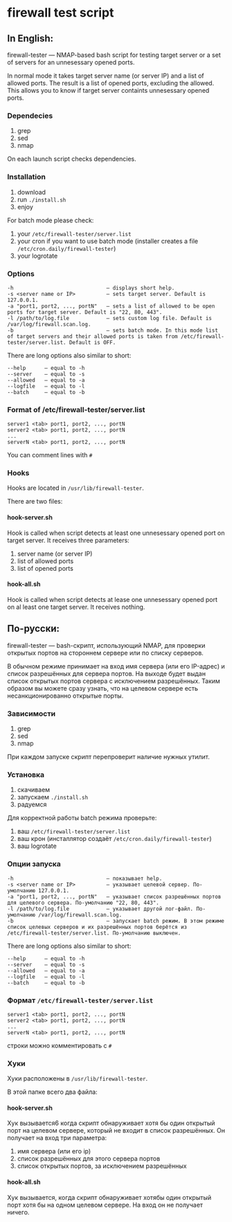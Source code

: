 # firewall test script
## In English:
firewall-tester — NMAP-based bash script for testing target server or a set of servers for an unnesessary opened ports.

In normal mode it takes target server name (or server IP) and a list of allowed ports. The result is a list of opened ports, excluding the allowed. This allows you to know if target server containts unnesessary opened ports. 

### Dependecies
1. grep
2. sed
3. nmap

On each launch script checks dependencies.

### Installation
1. download
2. run `./install.sh`
3. enjoy

For batch mode please check:
1. your `/etc/firewall-tester/server.list`
2. your cron if you want to use batch mode (installer creates a file `/etc/cron.daily/firewall-tester`)
3. your logrotate

### Options
```
-h                              — displays short help.
-s <server name or IP>          — sets target server. Default is 127.0.0.1.
-a "port1, port2, ..., portN"   — sets a list of allowed to be open ports for target server. Default is "22, 80, 443".
-l /path/to/log.file            — sets custom log file. Default is /var/log/firewall.scan.log.
-b                              — sets batch mode. In this mode list of target servers and their allowed ports is taken from /etc/firewall-tester/server.list. Default is OFF.
```
There are long options also similar to short:
```
--help      — equal to -h
--server    — equal to -s
--allowed   — equal to -a
--logfile   — equal to -l
--batch     — equal to -b
```

### Format of /etc/firewall-tester/server.list
```
server1 <tab> port1, port2, ..., portN
server2 <tab> port1, port2, ..., portN
...
serverN <tab> port1, port2, ..., portN
```
You can comment lines with `#`

### Hooks
Hooks are located in `/usr/lib/firewall-tester`.

There are two files:

#### hook-server.sh
Hook is called when script detects at least one unnesessary opened port on target server. It receives three parameters:
1. server name (or server IP)
2. list of allowed ports
3. list of opened ports

#### hook-all.sh
Hook is called when script detects at lease one unnesessary opened port on al least one target server. It receives nothing.

## По-русски:
firewall-tester — bash-скрипт, использующий NMAP, для проверки открытых портов на стороннем сервере или по списку серверов.

В обычном режиме принимает на вход имя сервера (или его IP-адрес) и список разрешённых для сервера портов. На выходе будет выдан список открытых портов сервера с исключением разрешённых. Таким образом вы можете сразу узнать, что на целевом сервере есть несанкционированно открытые порты.

### Зависимости
1. grep
2. sed
3. nmap

При каждом запуске скрипт перепроверит наличие нужных утилит.

### Установка
1. скачиваем
2. запускаем `./install.sh`
3. радуемся

Для корректной работы batch режима проверьте:
1. ваш `/etc/firewall-tester/server.list`
2. ваш крон (инсталлятор создаёт `/etc/cron.daily/firewall-tester`)
3. ваш logrotate

### Опции запуска
```
-h                              — показывает help.
-s <server name or IP>          — указывает целевой сервер. По-умолчанию 127.0.0.1.
-a "port1, port2, ..., portN"   — указывает список разрешённых портов для целевого сервера. По-умолчанию "22, 80, 443".
-l /path/to/log.file            — указывает другой лог-файл. По-умолчанию /var/log/firewall.scan.log.
-b                              — запускает batch режим. В этом режиме список целевых серверов и их разрешённых портов берётся из /etc/firewall-tester/server.list. По-умолчанию выключен.
```
There are long options also similar to short:
```
--help      — equal to -h
--server    — equal to -s
--allowed   — equal to -a
--logfile   — equal to -l
--batch     — equal to -b
```

### Формат `/etc/firewall-tester/server.list`
```
server1 <tab> port1, port2, ..., portN
server2 <tab> port1, port2, ..., portN
...
serverN <tab> port1, port2, ..., portN
```
строки можно комментировать с `#`

### Хуки
Хуки расположены в `/usr/lib/firewall-tester`.

В этой папке всего два файла:

#### hook-server.sh
Хук вызывается6 когда скрипт обнаруживает хотя бы один открытый порт на целевом сервере, который не входит в список разрешённых. Он получает на вход три параметра: 
1. имя сервера (или его ip)
2. список разрешённых для этого сервера портов
3. список открытых портов, за исключением разрешённых

#### hook-all.sh
Хук вызывается, когда скрипт обнаруживает хотябы один открытый порт хотя бы на одном целевом сервере. На вход он не получает ничего.
